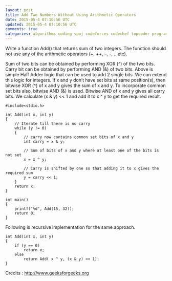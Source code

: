 ```yaml
---
layout: post
title: Add Two Numbers Without Using Arithmetic Operators
date: 2015-05-4 07:10:56 UTC
updated: 2015-05-4 07:10:56 UTC
comments: true
categories: algorithms coding spoj codeforces codechef topcoder programming homepage
---
```


Write a function Add() that returns sum of two integers. The function should not use any of the arithmetic operators (+, ++, –, -, .. etc).

Sum of two bits can be obtained by performing XOR (^) of the two bits. Carry bit can be obtained by performing AND (&) of two bits.
Above is simple Half Adder logic that can be used to add 2 single bits. We can extend this logic for integers. If x and y don’t have set bits at same position(s), then bitwise XOR (^) of x and y gives the sum of x and y. To incorporate common set bits also, bitwise AND (&) is used. Bitwise AND of x and y gives all carry bits. We calculate (x & y) << 1 and add it to x ^ y to get the required result.

```
#include<stdio.h>
 
int Add(int x, int y)
{
    // Iterate till there is no carry  
    while (y != 0)
    {
        // carry now contains common set bits of x and y
        int carry = x & y;  
 
        // Sum of bits of x and y where at least one of the bits is not set
        x = x ^ y; 
 
        // Carry is shifted by one so that adding it to x gives the required sum
        y = carry << 1;
    }
    return x;
}
 
int main()
{
    printf("%d", Add(15, 32));
    return 0;
}
```

Following is recursive implementation for the same approach.


```
int Add(int x, int y)
{
    if (y == 0)
        return x;
    else
        return Add( x ^ y, (x & y) << 1);
}
```

Credits : http://www.geeksforgeeks.org
